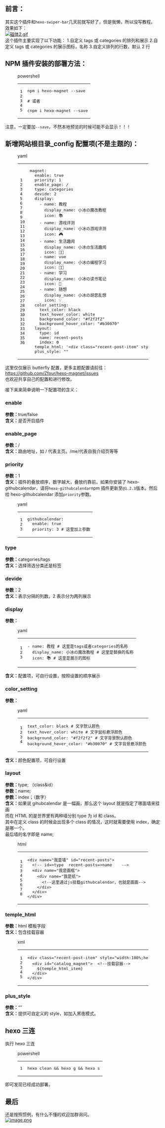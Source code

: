 <article class="post-content" id="article-container"><h1 id="前言："><a href="#前言：" class="headerlink" title="前言："></a>前言：</h1><p>其实这个插件和<code>hexo-swiper-bar</code>几天前就写好了，但是我懒，所以没写教程。<br>效果如下：<br><a href="https://cdn.nlark.com/yuque/0/2021/gif/8391485/1615908841586-e6737009-b2dd-4004-ae02-4c6d15f33701.gif#align=left&amp;display=inline&amp;height=365&amp;margin=%5Bobject%20Object%5D&amp;name=%E7%A3%81%E4%BD%932.gif&amp;originHeight=365&amp;originWidth=912&amp;size=225631&amp;status=done&amp;style=none&amp;width=912" data-fancybox="group" data-caption="磁体2.gif" class="fancybox"><img referrerpolicy="no-referrer" data-lazy-src="https://cdn.nlark.com/yuque/0/2021/gif/8391485/1615908841586-e6737009-b2dd-4004-ae02-4c6d15f33701.gif#align=left&amp;display=inline&amp;height=365&amp;margin=%5Bobject%20Object%5D&amp;name=%E7%A3%81%E4%BD%932.gif&amp;originHeight=365&amp;originWidth=912&amp;size=225631&amp;status=done&amp;style=none&amp;width=912" alt="磁体2.gif" class="entered loaded" src="https://cdn.nlark.com/yuque/0/2021/gif/8391485/1615908841586-e6737009-b2dd-4004-ae02-4c6d15f33701.gif#align=left&amp;display=inline&amp;height=365&amp;margin=%5Bobject%20Object%5D&amp;name=%E7%A3%81%E4%BD%932.gif&amp;originHeight=365&amp;originWidth=912&amp;size=225631&amp;status=done&amp;style=none&amp;width=912" data-ll-status="loaded"></a><br>这个插件主要实现了以下功能： 1.自定义 tags 或 categories 的排列和展示 2.自定义 tags 或 categories 的展示图标，名称 3.自定义排列的行数，默认 2 行</p><h1 id="NPM-插件安装的部署方法："><a href="#NPM-插件安装的部署方法：" class="headerlink" title="NPM 插件安装的部署方法："></a>NPM 插件安装的部署方法：</h1><figure class="highlight powershell"><div class="highlight-tools "><i class="fas fa-angle-down expand "></i><div class="code-lang">powershell</div><div class="copy-notice"></div><i class="fas fa-paste copy-button"></i></div><table><tbody><tr><td class="gutter"><pre><span class="line">1</span><br><span class="line">2</span><br><span class="line">3</span><br><span class="line">4</span><br><span class="line">5</span><br></pre></td><td class="code"><pre><span class="line">npm i hexo<span class="literal">-magnet</span> -<span class="literal">-save</span></span><br><span class="line"></span><br><span class="line"><span class="comment"># 或者</span></span><br><span class="line"></span><br><span class="line">cnpm i hexo<span class="literal">-magnet</span> -<span class="literal">-save</span></span><br></pre></td></tr></tbody></table></figure><p>注意，一定要加<code>--save</code>，不然本地预览的时候可能不会显示！！！</p><h1 id="新增网站根目录-config-配置项-不是主题的-："><a href="#新增网站根目录-config-配置项-不是主题的-：" class="headerlink" title="新增网站根目录_config 配置项(不是主题的)："></a>新增网站根目录_config 配置项(不是主题的)：</h1><figure class="highlight yaml"><div class="highlight-tools "><i class="fas fa-angle-down expand "></i><div class="code-lang">yaml</div><div class="copy-notice"></div><i class="fas fa-paste copy-button"></i></div><table><tbody><tr><td class="gutter"><pre><span class="line">1</span><br><span class="line">2</span><br><span class="line">3</span><br><span class="line">4</span><br><span class="line">5</span><br><span class="line">6</span><br><span class="line">7</span><br><span class="line">8</span><br><span class="line">9</span><br><span class="line">10</span><br><span class="line">11</span><br><span class="line">12</span><br><span class="line">13</span><br><span class="line">14</span><br><span class="line">15</span><br><span class="line">16</span><br><span class="line">17</span><br><span class="line">18</span><br><span class="line">19</span><br><span class="line">20</span><br><span class="line">21</span><br><span class="line">22</span><br><span class="line">23</span><br><span class="line">24</span><br><span class="line">25</span><br><span class="line">26</span><br><span class="line">27</span><br><span class="line">28</span><br><span class="line">29</span><br><span class="line">30</span><br><span class="line">31</span><br><span class="line">32</span><br><span class="line">33</span><br><span class="line">34</span><br><span class="line">35</span><br><span class="line">36</span><br></pre></td><td class="code"><pre><span class="line"><span class="attr">magnet:</span></span><br><span class="line">  <span class="attr">enable:</span> <span class="literal">true</span></span><br><span class="line">  <span class="attr">priority:</span> <span class="number">1</span></span><br><span class="line">  <span class="attr">enable_page:</span> <span class="string">/</span></span><br><span class="line">  <span class="attr">type:</span> <span class="string">categories</span></span><br><span class="line">  <span class="attr">devide:</span> <span class="number">2</span></span><br><span class="line">  <span class="attr">display:</span></span><br><span class="line">    <span class="bullet">-</span> <span class="attr">name:</span> <span class="string">教程</span></span><br><span class="line">      <span class="attr">display_name:</span> <span class="string">小冰の魔改教程</span></span><br><span class="line">      <span class="attr">icon:</span> <span class="string">📚</span></span><br><span class="line">    <span class="bullet">-</span> <span class="attr">name:</span> <span class="string">游戏评测</span></span><br><span class="line">      <span class="attr">display_name:</span> <span class="string">小冰の游戏评测</span></span><br><span class="line">      <span class="attr">icon:</span> <span class="string">🎮</span></span><br><span class="line">    <span class="bullet">-</span> <span class="attr">name:</span> <span class="string">生活趣闻</span></span><br><span class="line">      <span class="attr">display_name:</span> <span class="string">小冰の生活趣闻</span></span><br><span class="line">      <span class="attr">icon:</span> <span class="string">🐱&zwj;👓</span></span><br><span class="line">    <span class="bullet">-</span> <span class="attr">name:</span> <span class="string">vue</span></span><br><span class="line">      <span class="attr">display_name:</span> <span class="string">小冰の编程学习</span></span><br><span class="line">      <span class="attr">icon:</span> <span class="string">👩&zwj;💻</span></span><br><span class="line">    <span class="bullet">-</span> <span class="attr">name:</span> <span class="string">学习</span></span><br><span class="line">      <span class="attr">display_name:</span> <span class="string">小冰の读书笔记</span></span><br><span class="line">      <span class="attr">icon:</span> <span class="string">📒</span></span><br><span class="line">    <span class="bullet">-</span> <span class="attr">name:</span> <span class="string">随想</span></span><br><span class="line">      <span class="attr">display_name:</span> <span class="string">小冰の胡思乱想</span></span><br><span class="line">      <span class="attr">icon:</span> <span class="string">💡</span></span><br><span class="line">  <span class="attr">color_setting:</span></span><br><span class="line">    <span class="attr">text_color:</span> <span class="string">black</span></span><br><span class="line">    <span class="attr">text_hover_color:</span> <span class="string">white</span></span><br><span class="line">    <span class="attr">background_color:</span> <span class="string">"#f2f2f2"</span></span><br><span class="line">    <span class="attr">background_hover_color:</span> <span class="string">"#b30070"</span></span><br><span class="line">  <span class="attr">layout:</span></span><br><span class="line">    <span class="attr">type:</span> <span class="string">id</span></span><br><span class="line">    <span class="attr">name:</span> <span class="string">recent-posts</span></span><br><span class="line">    <span class="attr">index:</span> <span class="number">0</span></span><br><span class="line">  <span class="attr">temple_html:</span> <span class="string">'&lt;div class="recent-post-item" style="width:100%;height: auto"&gt;&lt;div id="catalog_magnet"&gt;${temple_html_item}&lt;/div&gt;&lt;/div&gt;'</span></span><br><span class="line">  <span class="attr">plus_style:</span> <span class="string">""</span></span><br></pre></td></tr></tbody></table></figure><p>这里仅仅展示 butterfly 配置，更多主题配置请前往：<a target="_blank" rel="noopener" href="https://github.com/Zfour/hexo-magnet/issues">https://github.com/Zfour/hexo-magnet/issues</a><br>也欢迎共享自己的配置和进行修改。</p><p>接下来来简单说明一下配置项的含义：</p><h3 id="enable"><a href="#enable" class="headerlink" title="enable"></a>enable</h3><p><strong>参数：</strong>true/false<br><strong>含义：</strong>是否开启插件</p><h3 id="enable-page"><a href="#enable-page" class="headerlink" title="enable_page"></a>enable_page</h3><p><strong>参数：</strong>/<br><strong>含义：</strong>路由地址，如 / 代表主页。/me/代表自我介绍页等等</p><h3 id="priority"><a href="#priority" class="headerlink" title="priority"></a>priority</h3><p><strong>参数：</strong>1<br><strong>含义：</strong>插件的叠放顺序，数字越大，叠放约靠前。如果你安装了 hexo-githubcalendar，请将<code>hexo-githubcalendar</code>npm 插件更新至<code>@1.2.3</code>版本。然后给 hexo-githubcalendar 添加<code>priority</code>参数。</p><figure class="highlight yaml"><div class="highlight-tools "><i class="fas fa-angle-down expand "></i><div class="code-lang">yaml</div><div class="copy-notice"></div><i class="fas fa-paste copy-button"></i></div><table><tbody><tr><td class="gutter"><pre><span class="line">1</span><br><span class="line">2</span><br><span class="line">3</span><br></pre></td><td class="code"><pre><span class="line"><span class="attr">githubcalendar:</span></span><br><span class="line">  <span class="attr">enable:</span> <span class="literal">true</span></span><br><span class="line">  <span class="attr">priority:</span> <span class="number">3</span> <span class="comment"># 这里加上参数</span></span><br></pre></td></tr></tbody></table></figure><h3 id="type"><a href="#type" class="headerlink" title="type"></a>type</h3><p><strong>参数：</strong>categories/tags<br><strong>含义：</strong>选择筛选分类还是标签</p><h3 id="devide"><a href="#devide" class="headerlink" title="devide"></a>devide</h3><p><strong>参数：</strong>2<br><strong>含义：</strong>表示分隔的列数，2 表示分为两列展示</p><h3 id="display"><a href="#display" class="headerlink" title="display"></a>display</h3><p><strong>参数：</strong></p><figure class="highlight yaml"><div class="highlight-tools "><i class="fas fa-angle-down expand "></i><div class="code-lang">yaml</div><div class="copy-notice"></div><i class="fas fa-paste copy-button"></i></div><table><tbody><tr><td class="gutter"><pre><span class="line">1</span><br><span class="line">2</span><br><span class="line">3</span><br></pre></td><td class="code"><pre><span class="line"><span class="bullet">-</span> <span class="attr">name:</span> <span class="string">教程</span> <span class="comment"># 这里是tags或者categories的名称</span></span><br><span class="line">  <span class="attr">display_name:</span> <span class="string">小冰の魔改教程</span> <span class="comment"># 这里是替换的名称</span></span><br><span class="line">  <span class="attr">icon:</span> <span class="string">📚</span> <span class="comment"># 这里是展示的图标</span></span><br></pre></td></tr></tbody></table></figure><p><strong>含义：</strong>配置项，可自行设置，按照设置的顺序展示</p><h3 id="color-setting"><a href="#color-setting" class="headerlink" title="color_setting"></a>color_setting</h3><p><strong>参数：</strong></p><figure class="highlight yaml"><div class="highlight-tools "><i class="fas fa-angle-down expand "></i><div class="code-lang">yaml</div><div class="copy-notice"></div><i class="fas fa-paste copy-button"></i></div><table><tbody><tr><td class="gutter"><pre><span class="line">1</span><br><span class="line">2</span><br><span class="line">3</span><br><span class="line">4</span><br></pre></td><td class="code"><pre><span class="line"><span class="attr">text_color:</span> <span class="string">black</span> <span class="comment"># 文字默认颜色</span></span><br><span class="line"><span class="attr">text_hover_color:</span> <span class="string">white</span> <span class="comment"># 文字鼠标悬浮颜色</span></span><br><span class="line"><span class="attr">background_color:</span> <span class="string">"#f2f2f2"</span> <span class="comment"># 文字背景默认颜色</span></span><br><span class="line"><span class="attr">background_hover_color:</span> <span class="string">"#b30070"</span> <span class="comment"># 文字背景悬浮颜色</span></span><br></pre></td></tr></tbody></table></figure><p><strong>含义：</strong>颜色配置项，可自行设置</p><h3 id="layout"><a href="#layout" class="headerlink" title="layout"></a>layout</h3><p><strong>参数：</strong>type; （class&amp;id）<br><strong>参数：</strong>name;<br><strong>参数：</strong>index；（数字）<br><strong>含义：</strong>如果说 gihubcalendar 是一幅画，那么这个 layout 就是指定了哪面墙来挂画<br>而在 HTML 的是世界里有两种墙分别 type 为 id 和 class。<br>其中在定义 class 的时候会出现多个 class 的情况，这时就需要使用 index，确定是哪一个。<br>最后墙的名字即是 name;</p><figure class="highlight html"><div class="highlight-tools "><i class="fas fa-angle-down expand "></i><div class="code-lang">html</div><div class="copy-notice"></div><i class="fas fa-paste copy-button"></i></div><table><tbody><tr><td class="gutter"><pre><span class="line">1</span><br><span class="line">2</span><br><span class="line">3</span><br><span class="line">4</span><br><span class="line">5</span><br><span class="line">6</span><br><span class="line">7</span><br><span class="line">8</span><br></pre></td><td class="code"><pre><span class="line"><span class="tag">&lt;<span class="name">div</span> <span class="attr">name</span>=<span class="string">"我是墙"</span> <span class="attr">id</span>=<span class="string">"recent-posts"</span>&gt;</span></span><br><span class="line">  <span class="comment">&lt;!-- id=&gt;type  recent-posts=&gt;name    --&gt;</span></span><br><span class="line">  <span class="tag">&lt;<span class="name">div</span> <span class="attr">name</span>=<span class="string">"我是画框"</span>&gt;</span></span><br><span class="line">    <span class="tag">&lt;<span class="name">div</span> <span class="attr">name</span>=<span class="string">"我是纸"</span>&gt;</span></span><br><span class="line">      <span class="comment">&lt;!--这里通过js挂载githubcalendar，也就是画画--&gt;</span></span><br><span class="line">    <span class="tag">&lt;/<span class="name">div</span>&gt;</span></span><br><span class="line">  <span class="tag">&lt;/<span class="name">div</span>&gt;</span></span><br><span class="line"><span class="tag">&lt;/<span class="name">div</span>&gt;</span></span><br></pre></td></tr></tbody></table></figure><h3 id="temple-html"><a href="#temple-html" class="headerlink" title="temple_html"></a>temple_html</h3><p><strong>参数：</strong>html 模板字段<br><strong>含义：</strong>包含挂载容器</p><figure class="highlight xml"><div class="highlight-tools "><i class="fas fa-angle-down expand "></i><div class="code-lang">xml</div><div class="copy-notice"></div><i class="fas fa-paste copy-button"></i></div><table><tbody><tr><td class="gutter"><pre><span class="line">1</span><br><span class="line">2</span><br><span class="line">3</span><br><span class="line">4</span><br><span class="line">5</span><br></pre></td><td class="code"><pre><span class="line"><span class="tag">&lt;<span class="name">div</span> <span class="attr">class</span>=<span class="string">"recent-post-item"</span> <span class="attr">style</span>=<span class="string">"width:100%;height: auto"</span>&gt;</span> <span class="comment">&lt;!--文章容器--&gt;</span></span><br><span class="line">  <span class="tag">&lt;<span class="name">div</span> <span class="attr">id</span>=<span class="string">"catalog_magnet"</span>&gt;</span>  <span class="comment">&lt;!--挂载容器--&gt;</span></span><br><span class="line">    ${temple_html_item}</span><br><span class="line">  <span class="tag">&lt;/<span class="name">div</span>&gt;</span></span><br><span class="line"><span class="tag">&lt;/<span class="name">div</span>&gt;</span></span><br></pre></td></tr></tbody></table></figure><h3 id="plus-style"><a href="#plus-style" class="headerlink" title="plus_style"></a>plus_style</h3><p><strong>参数：</strong>“”<br><strong>含义：</strong>提供可自定义的 style，如加入黑夜模式。</p><h1 id="hexo-三连"><a href="#hexo-三连" class="headerlink" title="hexo 三连"></a>hexo 三连</h1><p>执行 hexo 三连</p><figure class="highlight powershell"><div class="highlight-tools "><i class="fas fa-angle-down expand "></i><div class="code-lang">powershell</div><div class="copy-notice"></div><i class="fas fa-paste copy-button"></i></div><table><tbody><tr><td class="gutter"><pre><span class="line">1</span><br></pre></td><td class="code"><pre><span class="line">hexo clean &amp;&amp; hexo g &amp;&amp; hexo s</span><br></pre></td></tr></tbody></table></figure><p>即可发现已经成功部署。</p><h1 id="最后"><a href="#最后" class="headerlink" title="最后"></a>最后</h1><p>还是按照惯例，有什么不懂的欢迎加群询问。<br><a href="https://cdn.nlark.com/yuque/0/2021/png/8391485/1613218614503-3fb41893-88ed-4c9f-bd06-2adc031dce3f.png#align=left&amp;display=inline&amp;height=848&amp;margin=%5Bobject%20Object%5D&amp;name=image.png&amp;originHeight=1334&amp;originWidth=750&amp;size=1233683&amp;status=done&amp;style=none&amp;width=477" data-fancybox="group" data-caption="image.png" class="fancybox"><img src="/img/loading.gif" referrerpolicy="no-referrer" data-lazy-src="https://cdn.nlark.com/yuque/0/2021/png/8391485/1613218614503-3fb41893-88ed-4c9f-bd06-2adc031dce3f.png#align=left&amp;display=inline&amp;height=848&amp;margin=%5Bobject%20Object%5D&amp;name=image.png&amp;originHeight=1334&amp;originWidth=750&amp;size=1233683&amp;status=done&amp;style=none&amp;width=477" alt="image.png"></a></p></article>
